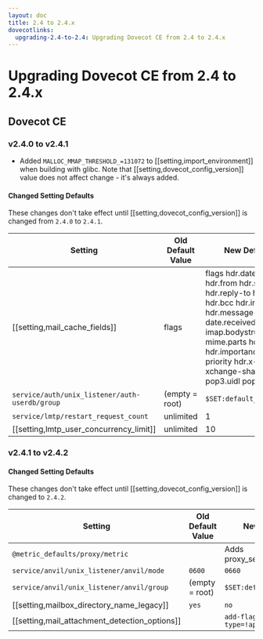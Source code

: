 ```yaml
---
layout: doc
title: 2.4 to 2.4.x
dovecotlinks:
  upgrading-2.4-to-2.4: Upgrading Dovecot CE from 2.4 to 2.4.x
---
```


# Upgrading Dovecot CE from 2.4 to 2.4.x

## Dovecot CE

### v2.4.0 to v2.4.1

 * Added `MALLOC_MMAP_THRESHOLD_=131072` to [[setting,import_environment]] when
   building with glibc. Note that [[setting,dovecot_config_version]] value does
   not affect change - it's always added.

#### Changed Setting Defaults

These changes don't take effect until [[setting,dovecot_config_version]] is
changed from `2.4.0` to `2.4.1`.

| Setting | Old Default Value | New Default Value |
| ------- | ----------------- | ----------------- |
| [[setting,mail_cache_fields]] | flags | flags hdr.date hdr.subject hdr.from hdr.sender hdr.reply-to hdr.to hdr.cc hdr.bcc hdr.in-reply-to hdr.message-id date.received size.virtual imap.bodystructure mime.parts hdr.references hdr.importance hdr.x-priority hdr.x-open-xchange-share-url pop3.uidl pop3.order |
| `service/auth/unix_listener/auth-userdb/group` | (empty = root) | `$SET:default_internal_group` |
| `service/lmtp/restart_request_count` | unlimited | 1 |
| [[setting,lmtp_user_concurrency_limit]] | unlimited | 10 |

### v2.4.1 to v2.4.2

#### Changed Setting Defaults

These changes don't take effect until [[setting,dovecot_config_version]] is
changed to `2.4.2`.

| Setting | Old Default Value | New Default Value |
| ------- | ----------------- | ----------------- |
| `@metric_defaults/proxy/metric` |  | Adds proxy_session_established |
| `service/anvil/unix_listener/anvil/mode` | `0600` | `0660` |
| `service/anvil/unix_listener/anvil/group` | (empty = root) | `$SET:default_internal_group` |
| [[setting,mailbox_directory_name_legacy]] | `yes` | `no` |
| [[setting,mail_attachment_detection_options]] |  | `add-flags content-type=!application/signature` |
